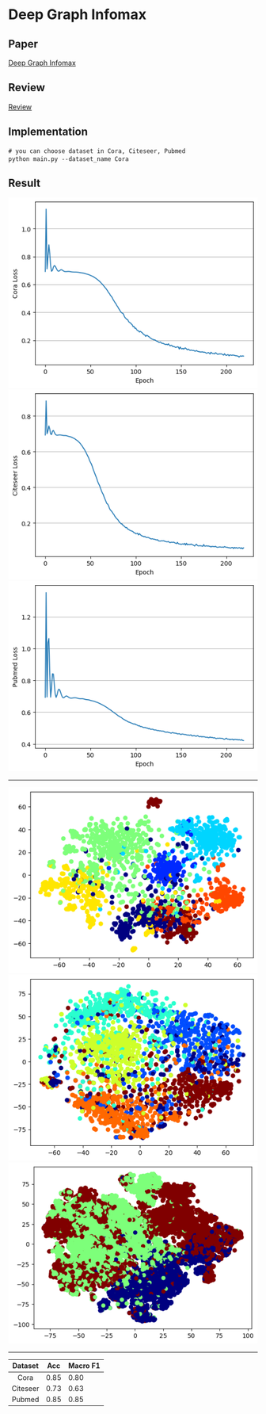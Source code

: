 # Deep Graph Infomax

## Paper 
[Deep Graph Infomax](https://arxiv.org/abs/1809.10341)

## Review
[Review](https://velog.io/@sangwu99/Deep-Graph-Infomax-ICLR-2019)

## Implementation 
    
```
# you can choose dataset in Cora, Citeseer, Pubmed
python main.py --dataset_name Cora
```

## Result
![Cora Result](../img/DGIcoraloss.png)
![Citeseer Result](../img/DGIciteseerloss.png)
![Pubmed Result](../img/DGIpubmedloss.png)

---

![Cora Tsne](../img/DGIcoratsne.png)
![Citeseer Tsne](../img/DGIciteseertsne.png)
![Pubmed Tsne](../img/DGIpubmedtsne.png)

---

| Dataset | Acc | Macro F1 | 
| :---: | --- | --- |
| Cora | 0.85 | 0.80 |
| Citeseer | 0.73 | 0.63 |
| Pubmed | 0.85 | 0.85 |